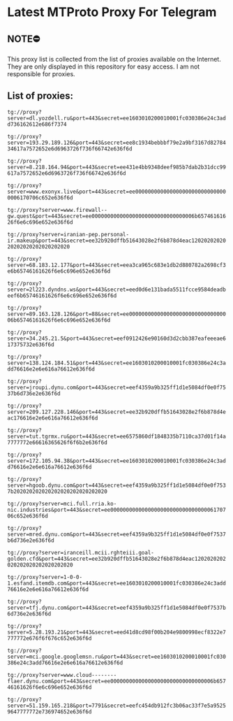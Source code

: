 # Latest MTProto Proxy For Telegram

## NOTE⛔

This proxy list is collected from the list of proxies available on the Internet. They are only displayed in this repository for easy access. I am not responsible for proxies.

## List of proxies:

`tg://proxy?server=dl.yozdell.ru&port=443&secret=ee1603010200010001fc030386e24c3add736162612e686f7374`

`tg://proxy?server=193.29.189.126&port=443&secret=ee8c1934bebbbf79e2a9bf3167d8278434617a7572652e6d6963726f736f66742e636f6d`

`tg://proxy?server=8.218.164.94&port=443&secret=ee431e4bb9348deef985b7dab2b31dcc99617a7572652e6d6963726f736f66742e636f6d`

`tg://proxy?server=www.exonyx.live&port=443&secret=ee000000000000000000000000000000006170706c652e636f6d`

`tg://proxy?server=www.firewall--gw.quest&port=443&secret=ee000000000000000000000000000000006b65746161626f6e6c696e652e636f6d`

`tg://proxy?server=iranian-pep.personal-ir.makeup&port=443&secret=ee32b920dffb51643028e2f6b878d4eac1202020202020202020202020202020`

`tg://proxy?server=68.183.12.177&port=443&secret=eea3ca965c683e1db2d880782a2698cf3e6b65746161626f6e6c696e652e636f6d`

`tg://proxy?server=2l223.dyndns.ws&port=443&secret=eed0d6e131bada5511fcce9584deadbeef6b65746161626f6e6c696e652e636f6d`

`tg://proxy?server=89.163.128.126&port=88&secret=ee000000000000000000000000000000006b65746161626f6e6c696e652e636f6d`

`tg://proxy?server=34.245.21.5&port=443&secret=eef0912426e90160d3d2cbb387eafeeeae617375732e636f6d`

`tg://proxy?server=138.124.184.51&port=443&secret=ee1603010200010001fc030386e24c3add76616e2e6e616a76612e636f6d`

`tg://proxy?server=jroupi.dynu.com&port=443&secret=eef4359a9b325ff1d1e5084df0e0f7537b6d736e2e636f6d`

`tg://proxy?server=209.127.228.146&port=443&secret=ee32b920dffb51643028e2f6b878d4eac176616e2e6e616a76612e636f6d`

`tg://proxy?server=tut.tgrmx.ru&port=443&secret=ee6575860df1848335b7110ca37d01f14a7777772e66616365626f6f6b2e636f6d`

`tg://proxy?server=172.105.94.38&port=443&secret=ee1603010200010001fc030386e24c3add76616e2e6e616a76612e636f6d`

`tg://proxy?server=hgoob.dynu.com&port=443&secret=eef4359a9b325ff1d1e5084df0e0f7537b202020202020202020202020202020`

`tg://proxy?server=mci.full.rria.ko-nic.industries&port=443&secret=ee000000000000000000000000000000006170706c652e636f6d`

`tg://proxy?server=mred.dynu.com&port=443&secret=eef4359a9b325ff1d1e5084df0e0f7537b6d736e2e636f6d`

`tg://proxy?server=iranceill.mcii.rghteiii.goal-golden.cfd&port=443&secret=ee32b920dffb51643028e2f6b878d4eac1202020202020202020202020202020`

`tg://proxy?server=1-0-0-1.esfand.itemdb.com&port=443&secret=ee1603010200010001fc030386e24c3add76616e2e6e616a76612e636f6d`

`tg://proxy?server=tfj.dynu.com&port=443&secret=eef4359a9b325ff1d1e5084df0e0f7537b6d736e2e636f6d`

`tg://proxy?server=5.28.193.21&port=443&secret=eed41d8cd98f00b204e9800998ecf8322e7777772e676f6f676c652e636f6d`

`tg://proxy?server=mci.google.googlemsn.ru&port=443&secret=ee1603010200010001fc030386e24c3add76616e2e6e616a76612e636f6d`

`tg://proxy?server=www.cloud--------flaer.dynu.com&port=443&secret=ee000000000000000000000000000000006b65746161626f6e6c696e652e636f6d`

`tg://proxy?server=51.159.165.218&port=7791&secret=eefc454db912fc3b06ac33f7e5a95259647777772e736974652e636f6d`

